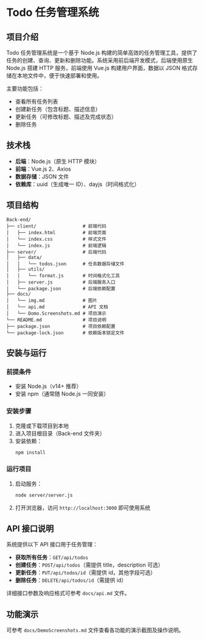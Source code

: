 # Todo 任务管理系统

## 项目介绍

Todo 任务管理系统是一个基于 Node.js 构建的简单高效的任务管理工具，提供了任务的创建、查询、更新和删除功能。系统采用前后端开发模式，后端使用原生 Node.js 搭建 HTTP 服务，前端使用 Vue.js 构建用户界面，数据以 JSON 格式存储在本地文件中，便于快速部署和使用。

主要功能包括：
- 查看所有任务列表
- 创建新任务（包含标题、描述信息）
- 更新任务（可修改标题、描述及完成状态）
- 删除任务

## 技术栈

- **后端**：Node.js（原生 HTTP 模块）
- **前端**：Vue.js 2、Axios
- **数据存储**：JSON 文件
- **依赖库**：uuid（生成唯一 ID）、dayjs（时间格式化）

## 项目结构

```
Back-end/
├── client/                 # 前端代码
│   ├── index.html          # 前端页面
│   └── index.css           # 样式文件
│   └── index.js            # 前端逻辑
├── server/                 # 后端代码
│   ├── data/
│   │   └── todos.json      # 任务数据存储文件
│   ├── utils/
│   │   └── format.js       # 时间格式化工具
│   ├── server.js           # 后端服务入口
│   └── package.json        # 后端依赖配置
├── docs/
│   └── img.md              # 图片
│   └── api.md              # API 文档
│   └── Domo.Screenshots.md # 项目演示
└── README.md               # 项目说明
├── package.json            # 项目依赖配置
└── package-lock.json       # 依赖版本锁定文件
```

## 安装与运行

### 前提条件

- 安装 Node.js（v14+ 推荐）
- 安装 npm（通常随 Node.js 一同安装）

### 安装步骤

1. 克隆或下载项目到本地
2. 进入项目根目录（Back-end 文件夹）
3. 安装依赖：
   ```bash
   npm install
   ```

### 运行项目

1. 启动服务：
   ```bash
   node server/server.js
   ```
2. 打开浏览器，访问 `http://localhost:3000` 即可使用系统

## API 接口说明

系统提供以下 API 接口用于任务管理：

- **获取所有任务**：`GET/api/todos`
- **创建任务**：`POST/api/todos`（需提供 title，description 可选）
- **更新任务**：`PUT/api/todos/id`（需提供 id，其他字段可选）
- **删除任务**：`DELETE/api/todos/id`（需提供 id）

详细接口参数及响应格式可参考 `docs/api.md` 文件。

## 功能演示

可参考 `docs/DemoScreenshots.md` 文件查看各功能的演示截图及操作说明。

